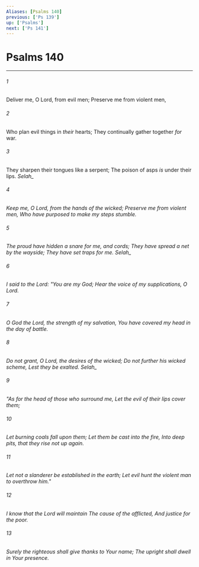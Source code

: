 ```yaml
---
Aliases: [Psalms 140]
previous: ['Ps 139']
up: ['Psalms']
next: ['Ps 141']
---
```

# Psalms 140

***


###### 1 
Deliver me, O Lord, from evil men; Preserve me from violent men, 

###### 2 
Who plan evil things in _their_ hearts; They continually gather together _for_ war. 

###### 3 
They sharpen their tongues like a serpent; The poison of asps _is_ under their lips. <i class="selah">Selah_ 

###### 4 
Keep me, O Lord, from the hands of the wicked; Preserve me from violent men, Who have purposed to make my steps stumble. 

###### 5 
The proud have hidden a snare for me, and cords; They have spread a net by the wayside; They have set traps for me. <i class="selah">Selah_ 

###### 6 
I said to the Lord: "You _are_ my God; Hear the voice of my supplications, O Lord. 

###### 7 
O God the Lord, the strength of my salvation, You have covered my head in the day of battle. 

###### 8 
Do not grant, O Lord, the desires of the wicked; Do not further his _wicked_ scheme, _Lest_ they be exalted. <i class="selah">Selah_ 

###### 9 
"_As for_ the head of those who surround me, Let the evil of their lips cover them; 

###### 10 
Let burning coals fall upon them; Let them be cast into the fire, Into deep pits, that they rise not up again. 

###### 11 
Let not a slanderer be established in the earth; Let evil hunt the violent man to overthrow _him._" 

###### 12 
I know that the Lord will maintain The cause of the afflicted, _And_ justice for the poor. 

###### 13 
Surely the righteous shall give thanks to Your name; The upright shall dwell in Your presence.
